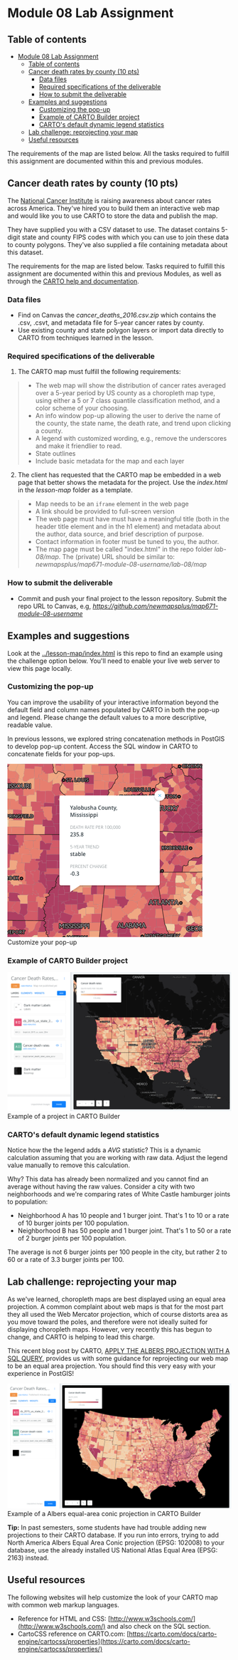 # Module 08 Lab Assignment

## Table of contents

<!-- TOC -->

- [Module 08 Lab Assignment](#module-08-lab-assignment)
    - [Table of contents](#table-of-contents)
    - [Cancer death rates by county (10 pts)](#cancer-death-rates-by-county-10-pts)
        - [Data files](#data-files)
        - [Required specifications of the deliverable](#required-specifications-of-the-deliverable)
        - [How to submit the deliverable](#how-to-submit-the-deliverable)
    - [Examples and suggestions](#examples-and-suggestions)
        - [Customizing the pop-up](#customizing-the-pop-up)
        - [Example of CARTO Builder project](#example-of-carto-builder-project)
        - [CARTO's default dynamic legend statistics](#cartos-default-dynamic-legend-statistics)
    - [Lab challenge: reprojecting your map](#lab-challenge-reprojecting-your-map)
    - [Useful resources](#useful-resources)

<!-- /TOC -->

The requirements of the map are listed below. All the tasks required to fulfill this assignment are documented within this and previous modules.

## Cancer death rates by county (10 pts)

The [National Cancer Institute](http://www.cancer.gov/) is raising awareness about cancer rates across America. They've hired you to build them an interactive web map and would like you to use CARTO to store the data and publish the map.

They have supplied you with a CSV dataset to use. The dataset contains 5-digit state and county FIPS codes with which you can use to join these data to county polygons. They've also supplied a file containing metadata about this dataset.

The requirements for the map are listed below. Tasks required to fulfill this assignment are documented within this and previous Modules, as well as through the [CARTO help and documentation](http://docs.CARTO.com/).

### Data files

* Find on Canvas the *cancer_deaths_2016.csv.zip* which contains the .csv, .csvt, and metadata file for 5-year cancer rates by county.
* Use existing county and state polygon layers or import data directly to CARTO from techniques learned in the lesson.

### Required specifications of the deliverable

1) The CARTO map must fulfill the following requirements:

> * The web map will show the distribution of cancer rates averaged over a 5-year period by US county as a choropleth map type, using either a 5 or 7 class quantile classification method, and a color scheme of your choosing.
> * An info window pop-up allowing the user to derive the name of the county, the state name, the death rate, and trend upon clicking a county.
> * A legend with customized wording, e.g., remove the underscores and make it friendlier to read.
> * State outlines
> * Include basic metadata for the map and each layer

2) The client has requested that the CARTO map be embedded in a web page that better shows the metadata for the project. Use the _index.html_ in the *lesson-map* folder as a template.

> * Map needs to be an `iframe` element in the web page
> * A link should be provided to full-screen version
> * The web page must have must have a meaningful title (both in the header title element and in the h1 element) and metadata about the author, data source, and brief description of purpose.
> * Contact information in footer must be tuned to you, the author.
> * The map page must be called "index.html" in the repo folder *lab-08/map*. The (private) URL should be similar to: _newmapsplus/map671-module-08-username/lab-08/map_



### How to submit the deliverable

* Commit and push your final project to the lesson repository. Submit the repo URL to Canvas, e.g, *https://github.com/newmapsplus/map671-module-08-username*

## Examples and suggestions

Look at the [../lesson-map/index.html](../lesson-map/index.html) is this repo to find an example using the challenge option below. You'll need to enable your live web server to view this page locally.


### Customizing the pop-up

You can improve the usability of your interactive information beyond the default field and column names populated by CARTO in both the pop-up and legend. Please change the default values to a more descriptive, readable value.

In previous lessons, we explored string concatenation methods in PostGIS to develop pop-up content. Access the SQL window in CARTO to concatenate fields for your pop-ups.

![Customizing your legend](graphics/Pop-up-example.png)   
Customize your pop-up

### Example of CARTO Builder project

![Example of CARTO Builder](graphics/final-map-example.png)   
Example of a project in CARTO Builder

### CARTO's default dynamic legend statistics

Notice how the the legend adds a _AVG_ statistic? This is a dynamic calculation assuming that you are working with raw data. Adjust the legend value manually to remove this calculation.

Why? This data has already been normalized and you cannot find an average without having the raw values. Consider a city with two neighborhoods and we're comparing rates of White Castle hamburger joints to population:
* Neighborhood A has 10 people and 1 burger joint. That's 1 to 10 or a rate of 10 burger joints per 100 population.
* Neighborhood B has 50 people and 1 burger joint. That's 1 to 50 or a rate of 2 burger joints per 100 population.

The average is not 6 burger joints per 100 people in the city, but rather 2 to 60 or a rate of 3.3 burger joints per 100.


## Lab challenge: reprojecting your map

As we've learned, choropleth maps are best displayed using an equal area projection. A common complaint about web maps is that for the most part they all used the Web Mercator projection, which of course distorts area as you move toward the poles, and therefore were not ideally suited for displaying choropleth maps. However, very recently this has begun to change, and CARTO is helping to lead this charge.

This recent blog post by CARTO, [APPLY THE ALBERS PROJECTION WITH A SQL QUERY](https://carto.com/learn/guides/data-and-sql/apply-the-albers-projection-with-a-sql-query), provides us with some guidance for reprojecting our web map to be an equal area projection. You should find this very easy with your experience in PostGIS!

![Example of final web map](graphics/challenge-lab.png)   
Example of a Albers equal-area conic projection in CARTO Builder

**Tip:** In past semesters, some students have had trouble adding new projections to their CARTO database. If you run into errors, trying to add North America Albers Equal Area Conic projection (EPSG: 102008) to your database, use the already installed US National Atlas Equal Area (EPSG: 2163) instead.

## Useful resources

The following websites will help customize the look of your CARTO map with common web markup languages.

* Reference for HTML and CSS: [http://www.w3schools.com/](http://www.w3schools.com/) and also check on the SQL section.
* CartoCSS reference on CARTO.com: [https://carto.com/docs/carto-engine/cartocss/properties](https://carto.com/docs/carto-engine/cartocss/properties/)
